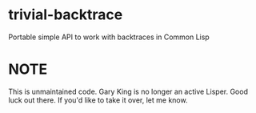 # trivial-backtrace
Portable simple API to work with backtraces in Common Lisp

# NOTE

This is unmaintained code. Gary King is no longer an active Lisper. Good luck out there. If you'd like to take it over, let me know.
